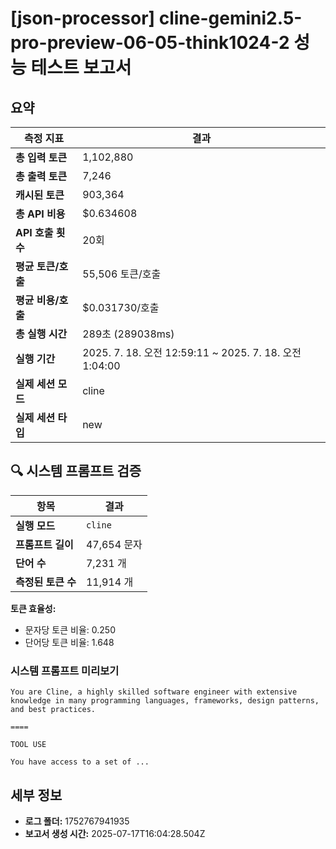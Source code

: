 # [json-processor] cline-gemini2.5-pro-preview-06-05-think1024-2 성능 테스트 보고서

## 요약

| 측정 지표 | 결과 |
|---|---|
| **총 입력 토큰** | 1,102,880 |
| **총 출력 토큰** | 7,246 |
| **캐시된 토큰** | 903,364 |
| **총 API 비용** | $0.634608 |
| **API 호출 횟수** | 20회 |
| **평균 토큰/호출** | 55,506 토큰/호출 |
| **평균 비용/호출** | $0.031730/호출 |
| **총 실행 시간** | 289초 (289038ms) |
| **실행 기간** | 2025. 7. 18. 오전 12:59:11 ~ 2025. 7. 18. 오전 1:04:00 |
| **실제 세션 모드** | cline |
| **실제 세션 타입** | new |


## 🔍 시스템 프롬프트 검증

| 항목 | 결과 |
|---|---|
| **실행 모드** | `cline` |
| **프롬프트 길이** | 47,654 문자 |
| **단어 수** | 7,231 개 |
| **측정된 토큰 수** | 11,914 개 |

**토큰 효율성:**
- 문자당 토큰 비율: 0.250
- 단어당 토큰 비율: 1.648

### 시스템 프롬프트 미리보기
```
You are Cline, a highly skilled software engineer with extensive knowledge in many programming languages, frameworks, design patterns, and best practices.

====

TOOL USE

You have access to a set of ...
```




## 세부 정보

- **로그 폴더:** 1752767941935
- **보고서 생성 시간:** 2025-07-17T16:04:28.504Z
